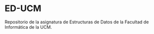 # ED-UCM
Repositorio de la asignatura de Estructuras de Datos de la Facultad de Informática de la UCM.
